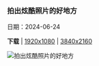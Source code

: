 ### 拍出炫酷照片的好地方

日期：2024-06-24

**下载**  |  [1920x1080](https://cn.bing.com/th?id=OHR.FireWave_ZH-CN7110736577_1920x1080.jpg)  |  [3840x2160](https://cn.bing.com/th?id=OHR.FireWave_ZH-CN7110736577_UHD.jpg)

![拍出炫酷照片的好地方](https://cn.bing.com/th?id=OHR.FireWave_ZH-CN7110736577_1920x1080.jpg "火浪岩层，火焰谷州立公园，内华达州，美国 (© Clint Losee/Tandem Stills + Motion)")

